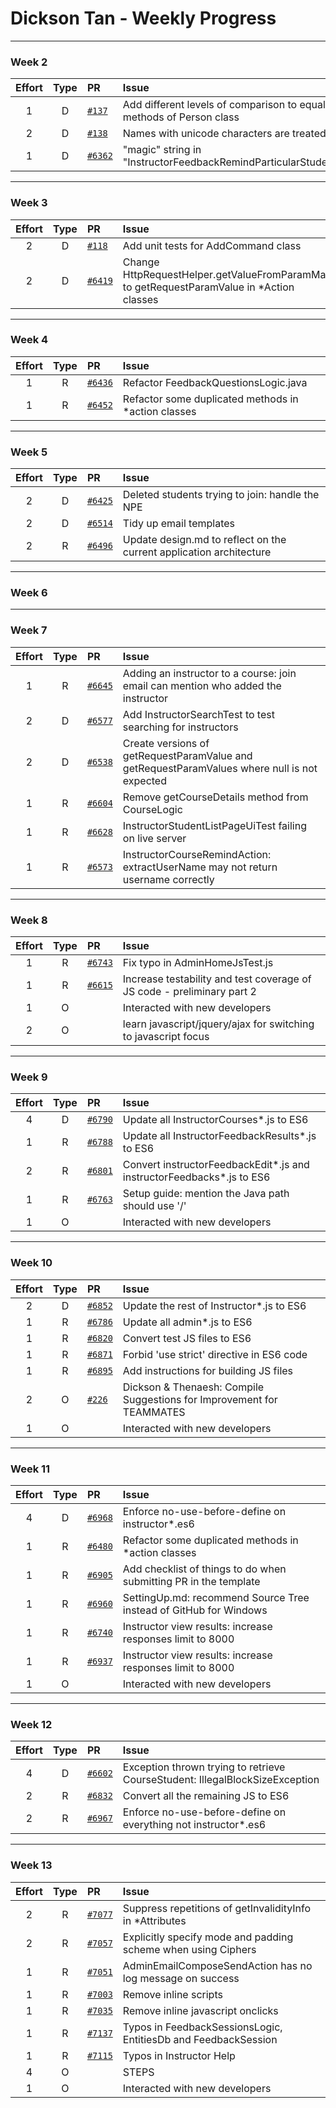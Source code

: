 # Dickson Tan - Weekly Progress

---

### Week 2

Effort| Type | PR | Issue
:----:|:----:|:-----------|:------
1 | D | [`#137`](https://github.com/se-edu/addressbook-level2/pull/137) | Add different levels of comparison to equality methods of Person class
2 | D | [`#138`](https://github.com/se-edu/addressbook-level2/pull/138) | Names with unicode characters are treated as invalid
1 | D | [`#6362`](https://github.com/TEAMMATES/teammates/pull/6362) | "magic" string in "InstructorFeedbackRemindParticularStudentsAction"

---

### Week 3

Effort| Type | PR | Issue
:----:|:----:|:-----------|:------
2 | D | [`#118`](https://github.com/se-edu/addressbook-level2/pull/118) | Add unit tests for AddCommand class
2 | D | [`#6419`](https://github.com/TEAMMATES/teammates/pull/6419) | Change HttpRequestHelper.getValueFromParamMap to getRequestParamValue in *Action classes

---

### Week 4

Effort| Type | PR | Issue
:----:|:----:|:-----------|:------
1 | R | [`#6436`](https://github.com/TEAMMATES/teammates/pull/6436) | Refactor FeedbackQuestionsLogic.java
1 | R | [`#6452`](https://github.com/TEAMMATES/teammates/pull/6452) | Refactor some duplicated methods in *action classes

---

### Week 5

Effort| Type | PR | Issue
:----:|:----:|:-----------|:------
2 | D | [`#6425`](https://github.com/TEAMMATES/teammates/pull/6425) | Deleted students trying to join: handle the NPE
2 | D | [`#6514`](https://github.com/TEAMMATES/teammates/pull/6514) | Tidy up email templates
2 | R | [`#6496`](https://github.com/TEAMMATES/teammates/pull/6496) | Update design.md to reflect on the current application architecture

---

### Week 6

---

### Week 7

Effort| Type | PR | Issue
:----:|:----:|:-----------|:------
1 | R | [`#6645`](https://github.com/TEAMMATES/teammates/pull/6645) | Adding an instructor to a course: join email can mention who added the instructor
2 | D | [`#6577`](https://github.com/TEAMMATES/teammates/pull/6577) | Add InstructorSearchTest to test searching for instructors
2 | D | [`#6538`](https://github.com/TEAMMATES/teammates/pull/6538) | Create versions of getRequestParamValue and getRequestParamValues where null is not expected
1 | R | [`#6604`](https://github.com/TEAMMATES/teammates/pull/6604) | Remove getCourseDetails method from CourseLogic
1 | R | [`#6628`](https://github.com/TEAMMATES/teammates/pull/6628) | InstructorStudentListPageUiTest failing on live server
1 | R | [`#6573`](https://github.com/TEAMMATES/teammates/pull/6573) | InstructorCourseRemindAction: extractUserName may not return username correctly

---

### Week 8

Effort| Type | PR | Issue
:----:|:----:|:-----------|:------
1 | R | [`#6743`](https://github.com/TEAMMATES/teammates/pull/6743) | Fix typo in AdminHomeJsTest.js
1 | R | [`#6615`](https://github.com/TEAMMATES/teammates/pull/6615) | Increase testability and test coverage of JS code - preliminary part 2
1 | O |  | Interacted with new developers
2 | O |  | learn javascript/jquery/ajax for switching to javascript focus

---

### Week 9

Effort| Type | PR | Issue
:----:|:----:|:-----------|:------
4 | D | [`#6790`](https://github.com/TEAMMATES/teammates/pull/6790) | Update all InstructorCourses*.js to ES6
1 | R | [`#6788`](https://github.com/TEAMMATES/teammates/pull/6788) | Update all InstructorFeedbackResults*.js to ES6
2 | R | [`#6801`](https://github.com/TEAMMATES/teammates/pull/6801) | Convert instructorFeedbackEdit*.js and instructorFeedbacks*.js to ES6
1 | R | [`#6763`](https://github.com/TEAMMATES/teammates/pull/6763) | Setup guide: mention the Java path should use '/'
1 | O |  | Interacted with new developers

---

### Week 10

Effort| Type | PR | Issue
:----:|:----:|:-----------|:------
2 | D | [`#6852`](https://github.com/TEAMMATES/teammates/pull/6852) | Update the rest of Instructor*.js to ES6
1 | R | [`#6786`](https://github.com/TEAMMATES/teammates/pull/6786) | Update all admin*.js to ES6
1 | R | [`#6820`](https://github.com/TEAMMATES/teammates/pull/6820) | Convert test JS files to ES6
1 | R | [`#6871`](https://github.com/TEAMMATES/teammates/pull/6871) | Forbid 'use strict' directive in ES6 code
1 | R | [`#6895`](https://github.com/TEAMMATES/teammates/pull/6895) | Add instructions for building JS files
2 | O | [`#226`](https://github.com/nus-oss/cs3281-website/pull/226) | Dickson & Thenaesh: Compile Suggestions for Improvement for TEAMMATES
1 | O | | Interacted with new developers

---

### Week 11

Effort| Type | PR | Issue
:----:|:----:|:-----------|:------
4 | D | [`#6968`](https://github.com/TEAMMATES/teammates/pull/6968) | Enforce no-use-before-define on instructor*.es6
1 | R | [`#6480`](https://github.com/TEAMMATES/teammates/pull/6480) | Refactor some duplicated methods in *action classes
1 | R | [`#6905`](https://github.com/TEAMMATES/teammates/pull/6905) | Add checklist of things to do when submitting PR in the template
1 | R | [`#6960`](https://github.com/TEAMMATES/teammates/pull/6960) | SettingUp.md: recommend Source Tree instead of GitHub for Windows
1 | R | [`#6740`](https://github.com/TEAMMATES/teammates/pull/6740) | Instructor view results: increase responses limit to 8000
1 | R | [`#6937`](https://github.com/TEAMMATES/teammates/pull/6937) | Instructor view results: increase responses limit to 8000
1 | O | | Interacted with new developers

---

### Week 12

Effort| Type | PR | Issue
:----:|:----:|:-----------|:------
4 | D | [`#6602`](https://github.com/TEAMMATES/teammates/pull/6602) | Exception thrown trying to retrieve CourseStudent: IllegalBlockSizeException
2 | R | [`#6832`](https://github.com/TEAMMATES/teammates/pull/6832) | Convert all the remaining JS to ES6
2 | R | [`#6967`](https://github.com/TEAMMATES/teammates/pull/6967) | Enforce no-use-before-define on everything not instructor*.es6

---

### Week 13

Effort| Type | PR | Issue
:----:|:----:|:-----------|:------
2 | R | [`#7077`](https://github.com/TEAMMATES/teammates/pull/7077) | Suppress repetitions of getInvalidityInfo in *Attributes
2 | R | [`#7057`](https://github.com/TEAMMATES/teammates/pull/7057) | Explicitly specify mode and padding scheme when using Ciphers
1 | R | [`#7051`](https://github.com/TEAMMATES/teammates/pull/7051) | AdminEmailComposeSendAction has no log message on success
1 | R | [`#7003`](https://github.com/TEAMMATES/teammates/pull/7003) | Remove inline scripts
1 | R | [`#7035`](https://github.com/TEAMMATES/teammates/pull/7035) | Remove inline javascript onclicks
1 | R | [`#7137`](https://github.com/TEAMMATES/teammates/pull/7137) | Typos in FeedbackSessionsLogic, EntitiesDb and FeedbackSession
1 | R | [`#7115`](https://github.com/TEAMMATES/teammates/pull/7115) | Typos in Instructor Help
4 | O | | STEPS
1 | O | | Interacted with new developers